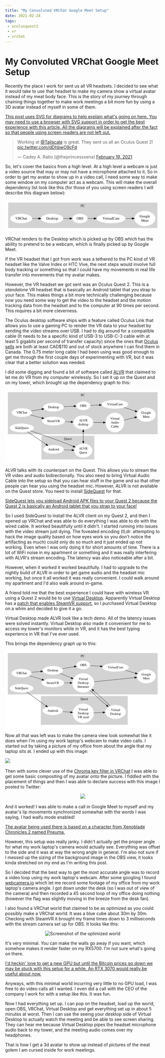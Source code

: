 ```yaml
---
title: "My Convoluted VRChat Google Meet Setup"
date: 2021-02-24
tags:
 - oculusquest2
 - vr
 - vrchat
---
```


# My Convoluted VRChat Google Meet Setup

Recently the place I work for sent us all VR headsets. I decided to see what it
would take to use that headset to make my camera show a virtual avatar instead
of my meat body face. This is the story of my journey through chaining things
together to make work meetings a bit more fun by using a 3D avatar instead of
myself in some of them.

[This post uses SVG for diagrams to help explain what's going on here. You may
need to use a browser with SVG support in order to get the best experience with
this article. All the diagrams will be explained after the fact so that people
using screen readers are not left out.](conversation://Mara/hacker)

<blockquote class="twitter-tweet"><p lang="en" dir="ltr">Working at <a href="https://twitter.com/Tailscale?ref_src=twsrc%5Etfw">@Tailscale</a> is great. They sent us all an Oculus Quest 2! <a href="https://t.co/dDhbwO9cFd">pic.twitter.com/dDhbwO9cFd</a></p>&mdash; Cadey A. Ratio (@theprincessxena) <a href="https://twitter.com/theprincessxena/status/1362871906597224456?ref_src=twsrc%5Etfw">February 19, 2021</a></blockquote> <script async src="https://platform.twitter.com/widgets.js" charset="utf-8"></script>

So, let's cover the basics from a high level. At a high level a webcam is just
a video source that may or may not have a microphone attached to it. So in 
order to get my avatar to show up in a video call, I need some way to make some 
window on my computer act as a webcam. This will make the overall dependency
list look like this (for those of you using screen readers I will describe
this diagram below):

![](/static/blog/vrchat/simple_graph.svg)

VRChat renders to the Desktop which is picked up by OBS which has the ability
to pretend to be a webcam, which is finally picked up by Google Meet.

If the VR headset that I got from work was a tethered to the PC kind of VR
headset like the Valve Index or HTC Vive, the next steps would involve full 
body tracking or something so that I could have my movements in real life 
transfer into movements that my avatar makes.

However, the VR headset we got sent was an Oculus Quest 2. This is a 
_standalone_ VR headset that is basically an Android tablet that you strap
to your face. This makes things a bit more technically challenging because
now you need some way to get the video to the headset and the motion tracking 
data from the headset and to the computer at 90 times per second. This requires
a bit more cleverness.

The Oculus desktop software ships with a feature called Oculus Link that allows
you to use a gaming PC to render the VR data to your headset by sending the 
video streams over USB. I had to dig around for a compatible cable (It needs to 
be a specific kind of USB-3 to USB-C-3 cable with at least 5 gigabits per 
second of transfer capacity) since the ones that
[Oculus sells](https://www.oculus.com/accessories/oculus-link/) are both at 
least CAD$110 and out of stock anywhere I can find them in Canada. The 0.75 
meter long cable I had been using was good enough to get me through the first
couple days of experimenting with VR, but it was clear that a better solution 
was needed.

I did some digging and found a bit of software called 
[ALVR](https://github.com/alvr-org/alvr#readme) that claimed to let me do VR
from my computer wirelessly. So I set it up on the Quest and on my tower, 
which brought up the dependency graph to this:

![](/static/blog/vrchat/alvr_graph.svg)

ALVR talks with its counterpart on the Quest. This allows you to stream the VR
video and audio bidirectionally. You also need to bring Virtual Audio Cable
into the setup so that you can hear stuff in the game and so that other people
can hear you using the headset mic. However, ALVR is not available on the Quest
store. You need to install [SideQuest](https://sidequestvr.com/setup-howto) for
that. 

[SideQuest lets you sideload Android APK files to your Quest 2 because the
Quest 2 is basically an Android tablet that you strap to your face!](conversation://Mara/happy)

So I used SideQuest to install the ALVR client on my Quest 2, and then I opened
up VRChat and was able to do everything I was able to do with the wired cable.
It worked beautifully until it didn't. I started running into issues with the
video stream just dying. The foveated encoding (tl;dr: attempting to hack the
image quality based on how eyes work so you don't notice the artifacting as 
much) could only do so much and it just ended up not working. Even when I was
only doing it for short amounts of time. There is a lot of WiFi noise in my 
apartment or something and it was really interfering with ALVR's stream 
encoding. The latency was also noticeable after a bit.

However, when it worked it worked beautifully. I had to upgrade to the nightly
build of ALVR in order to get game audio and the headset mic working, but once
it all worked it was really convenient. I could walk around my apartment and 
I'd also walk around in-game.

A friend told me that the best experience I could have with wireless VR using a
Quest 2 would be to use [Virtual Desktop](https://www.vrdesktop.net). Apparently
Virtual Desktop has a
[patch that enables SteamVR support](https://sidequestvr.com/app/16), so I 
purchased Virtual Desktop on a whim and decided to give it a go.

Virtual Desktop made ALVR look like a tech demo. All of the latency issues were
solved instantly. Virtual Desktop also made it convenient for me to access my 
tower's monitors while in VR, and it has the best typing experience in VR that
I've ever used.

This brings the dependency graph up to this:

![](/static/blog/vrchat/total_graph.svg)

Now all that was left was to make the camera view look somewhat like it does
when I'm using my work laptop's webcam to make video calls. I started out by taking a picture of my office from about the angle that my laptop sits at.
I ended up with this image:

![](https://cdn.christine.website/file/christine-static/blog/2021-02-24-20-20-58.jpg)

Then with some clever use of the
[Chroma key filter in VRChat](https://docs.vrchat.com/docs/vrchat-201812)
I was able to get some basic compositing of my avatar onto the picture. I
fiddled with the placement of things and then I was able to declare success
with this image I posted to Twitter:

<center>

![](https://cdn.christine.website/file/christine-static/blog/Eu6iR6jXUAQH0iq.jpeg)

</center>

And it worked! I was able to make a call in Google Meet to myself and my 
avatar's lip movements synchronized somewhat with the words I was saying. I
had waifu mode enabled!

[The avatar being used there is based on a character from Xenoblade Chronicles 
2 named Pneuma.](conversation://Mara/hacker)

However, this setup was really janky. I didn't actually get the proper angle
for what my work laptop's camera would actually see. Everything was offset to 
the side and it was at way the wrong angle in general. I'm also not sure if I
messed up the sizing of the background image in the OBS view, it looks kinda 
stretched on my end as I'm writing this post.

So I decided that the best way to get the most accurate angle was to record a 
video loop using my work laptop's webcam. After some googling I found 
[webcamera.io](https://webcamera.io) which let me record some footage of my 
office from my work laptop's camera angle. I got down under the desk (so I was 
out of view of the camera) and then recorded a 45 second loop of my office 
doing nothing (however the flag was slightly moving in the breeze from the desk 
fan).

I also found a VRChat world that claimed to be as optimized as you could 
possibly make a VRChat world. It was a blue cube about 30m by 30m. Checking 
with SteamVR it brought my frame times down to 3 milliseconds with the stream
camera set up for OBS. It looks like this:

<center>

![Screenshot of the optimized world](https://cdn.christine.website/file/christine-static/blog/154306141_1368071216896631_2989259612329820447_o.jpg)

</center>

It's very minimal. You can make the walls go away if you want, which somehow makes it render faster on my RX5700. I'm not sure what's going on there.

[I'd heckin' love to get a new GPU but until the Bitcoin prices go down we may
be stuck with this setup for a while. An RTX 3070 would really be useful about 
now.](conversation://Mara/hacker)

Anyways, with this minimal world incurring very little to no GPU load, I was 
free to do video calls all I wanted. I even did a call with the CEO of the 
company I work for with a setup like this. It was fun.

Now I had everything set up. I can pop on the headset, load up the world, open 
OBS, VRChat, Virtual Desktop and get everything set up in about 5 minutes at 
worst. Then I can use the seeing your desktop side of Virtual Desktop to 
actually watch the meeting and be able to see screen sharing. They can hear me
because Virtual Desktop pipes the headset microphone audio back to my tower,
and the meeting audio comes over my headphones.

That is how I get a 3d avatar to show up instead of pictures of the meat golem
I am cursed inside for work meetings.